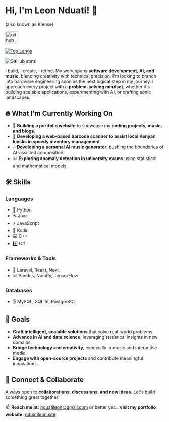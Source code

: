 # Hi, I'm Leon Nduati! 👋  

(also known as Klense)

[<img src='https://cdn.jsdelivr.net/npm/simple-icons@3.0.1/icons/github.svg' alt='github' height='40'>](https://github.com/git2mann)  

[![Top Langs](https://github-readme-stats.vercel.app/api/top-langs/?username=git2mann)](https://github.com/anuraghazra/github-readme-stats)

![GitHub stats](https://github-readme-stats.vercel.app/api?username=git2mann&show_icons=true&count_private=true)  

I build, I create, I refine. My work spans **software development, AI, and music**, blending creativity with technical precision. I'm looking to branch into hardware engineering soon as the next logical step in my journey. I approach every project with a **problem-solving mindset**, whether it's building scalable applications, experimenting with AI, or crafting sonic landscapes.  

## 🔥 What I'm Currently Working On  

- 🚀 **Building a portfolio website** to showcase my **coding projects, music, and blogs**.
- 🛒 **Developing a web-based barcode scanner to assist local Kenyan kiosks in speedy inventory management**.
- 🎶 **Developing a personal AI music generator**, pushing the boundaries of AI-assisted composition.  
- 📊 **Exploring anomaly detection in university exams** using statistical and mathematical models.  

## 🛠️ Skills  

### **Languages**  
- 🐍 Python
- ☕️ Java
- ⚡ JavaScript
- 📱 Kotlin
- 💻 C++
- #️⃣ C#  

### **Frameworks & Tools**  
- 🎨 Laravel, React, Next  
- 📊 Pandas, NumPy, TensorFlow  

### **Databases**
- 🗄️ MySQL, SQLite, PostgreSQL

## 🎯 Goals  

- **Craft intelligent, scalable solutions** that solve real-world problems.  
- **Advance in AI and data science**, leveraging statistical insights in new domains.  
- **Bridge technology and creativity**, especially in music and interactive media.  
- **Engage with open-source projects** and contribute meaningful innovations.  

## 🤝 Connect & Collaborate  

Always open to **collaborations, discussions, and new ideas**. Let's build something great together!  

📫 **Reach me at:** nduatileon@gmail.com
or better yet… **visit my portfolio website:** [nduatileon.site](https://nduatileon.site)
